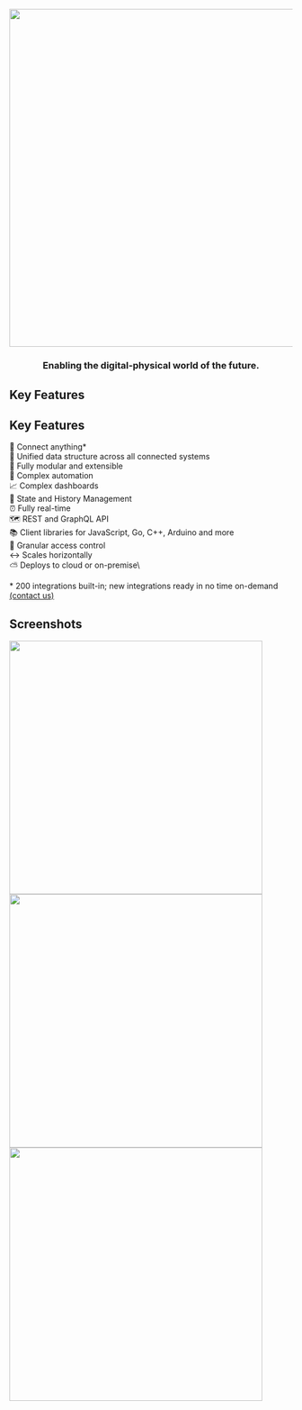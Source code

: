 <h1 align="center">
  <br>
  <a href="https://1src.tech"><img src="https://github.com/janhaa/one/blob/main/2_Logo%20Design%20Handout.png?raw=true" width="600"></a>
</h1>

<h3 align="center">
  Enabling the digital-physical world of the future.
</h3>

## Key Features

## Key Features

:bricks: Connect anything*\
:page_with_curl: Unified data structure across all connected systems\
:electric_plug: Fully modular and extensible\
:brain: Complex automation\
:chart_with_upwards_trend: Complex dashboards\
:bookmark_tabs: State and History Management\
:alarm_clock: Fully real-time\
:world_map: REST and GraphQL API\
:books: Client libraries for JavaScript, Go, C++, Arduino and more\
:door: Granular access control\
:left_right_arrow: Scales horizontally\
:partly_sunny: Deploys to cloud or on-premise\

\* 200 integrations built-in; new integrations ready in no time on-demand [(contact us)](http://google.com)

## Screenshots
<kbd>
  <a href="https://github.com/janhaa/one/blob/main/thing_state.PNG"><img width="450" src="https://github.com/janhaa/one/blob/main/thing_state.PNG"></a>
</kbd>
<kbd>
  <a href="https://github.com/janhaa/one/blob/main/thing_state.PNG"><img width="450" src="https://github.com/janhaa/one/blob/main/parking_spaces.PNG"></a>
</kbd>  
<kbd>
  <a href="https://github.com/janhaa/one/blob/main/thing_state.PNG"><img width="450" src="https://github.com/janhaa/one/blob/main/booking.PNG"></a>
</kbd>  

